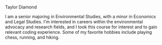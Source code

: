 Taylor Diamond

I am a senior majoring in Environmental Studies, with a minor in Economics and Legal Studies. I'm interested in careers within the environmental advocacy and research fields, and I took this course for interest and to gain relevant coding experience. Some of my favorite hobbies include playing chess, running, and hiking. 
